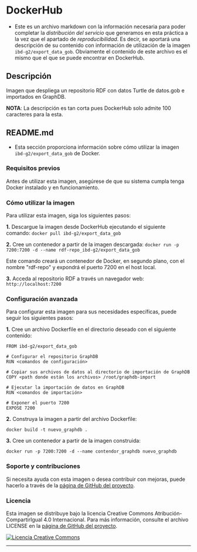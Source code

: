 # DockerHub

- Este es un archivo markdown con la información necesaria para poder completar la *distribución del servicio* que generamos en esta práctica a la vez que el apartado de *reproducibilidad*. Es decir, se aportará una descripción de su contenido con información de utilización de la imagen `ibd-g2/export_data_gob`. Obviamente el contenido de este archivo es el mismo que el que se puede encontrar en DockerHub.

## Descripción

Imagen que despliega un repositorio RDF con datos Turtle de datos.gob e importados en GraphDB.

**NOTA**: La descripción es tan corta pues DockerHub solo admite 100 caracteres para la esta.

## README.md

- Esta sección proporciona información sobre cómo utilizar la imagen `ibd-g2/export_data_gob` de Docker.

### Requisitos previos

Antes de utilizar esta imagen, asegúrese de que su sistema cumpla tenga Docker instalado y en funcionamiento.

### Cómo utilizar la imagen

Para utilizar esta imagen, siga los siguientes pasos:

**1.** Descargue la imagen desde DockerHub ejecutando el siguiente comando: `docker pull ibd-g2/export_data_gob`

**2.** Cree un contenedor a partir de la imagen descargada: `docker run -p 7200:7200 -d --name rdf-repo_ibd-g2/export_data_gob`

Este comando creará un contenedor de Docker, en segundo plano, con el nombre "rdf-repo" y expondrá el puerto 7200 en el host local.

**3.** Acceda al repositorio RDF a través un navegador web: `http://localhost:7200`

### Configuración avanzada

Para configurar esta imagen para sus necesidades específicas, puede seguir los siguientes pasos:

**1.** Cree un archivo Dockerfile en el directorio deseado con el siguiente contenido:

```
FROM ibd-g2/export_data_gob

# Configurar el repositorio GraphDB
RUN <comandos de configuración>

# Copiar sus archivos de datos al directorio de importación de GraphDB
COPY <path donde están los archivos> /root/graphdb-import

# Ejecutar la importación de datos en GraphDB
RUN <comandos de importación>

# Exponer el puerto 7200
EXPOSE 7200
```

**2.** Construya la imagen a partir del archivo Dockerfile:

`docker build -t nuevo_graphdb .`

**3.** Cree un contenedor a partir de la imagen construida:

`docker run -p 7200:7200 -d --name contendor_graphdb nuevo_graphdb`

### Soporte y contribuciones

Si necesita ayuda con esta imagen o desea contribuir con mejoras, puede hacerlo a través de la [página de GitHub del proyecto](https://github.com/AlejandroPqLz/IBD_Grupo2-P1.git).

### Licencia

Esta imagen se distribuye bajo la licencia Creative Commons Atribución-CompartirIgual 4.0 Internacional. Para más información, consulte el archivo LICENSE en la [página de GitHub del proyecto](https://github.com/AlejandroPqLz/IBD_Grupo2-P1.git).

<a rel="license" href="http://creativecommons.org/licenses/by-sa/4.0/"><img alt="Licencia Creative Commons" style="border-width:0" src="https://i.creativecommons.org/l/by-sa/4.0/88x31.png" /></a>

****
